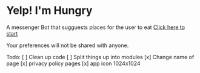 # Yelp! I'm Hungry
A messenger Bot that sugguests places for the user to eat
[Click here to start](https://www.facebook.com/WavInc-680930332088116/)

Your preferences will not be shared with anyone.

Todo:
	[ ] Clean up code
	[ ] Split things up into modules
	[x] Change name of page
	[x] privacy policy pages
	[x] app icon 1024x1024
